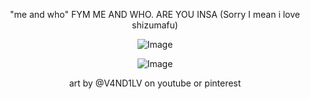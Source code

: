 <div align="center">

"me and who" FYM ME AND WHO. ARE YOU INSA (Sorry I mean i love shizumafu)

![Image](https://github.com/user-attachments/assets/93a04268-d8eb-44e8-8f0a-5bae844086a5)

![Image](https://github.com/user-attachments/assets/3d763fbc-4334-4141-8199-e2827323cf73)

art by @V4ND1LV on youtube or pinterest


<!---
yurivampire/yurivampire is a ✨ special ✨ repository because its `README.md` (this file) appears on your GitHub profile.
You can click the Preview link to take a look at your changes.
--->
